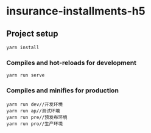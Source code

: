 # insurance-installments-h5

## Project setup
```
yarn install
```

### Compiles and hot-reloads for development
```
yarn run serve
```

### Compiles and minifies for production
```
yarn run dev//开发环境
yarn run ap//测试环境
yarn run pre//预发布环境
yarn run pro//生产环境

```
